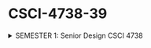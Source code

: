 # CSCI-4738-39

<details>
  <summary>SEMESTER 1: Senior Design CSCI 4738</summary>
 
**ABOUT**

Our mission is to create a tool that scans a network and analyizes the output through visulaizations. 

#### SD1-P1.py
Our first goal was making a network scanner using NMAP python library, parsing the results, and creating a JSON file with the collected network information in order for it to be used in our database.

#### SD1-P2.py
Our second goal was using our raw network data to sort and create entries, nodes, and edges for the graph construction. Here is a link to our thought process of the graph construction. (Note: Relationship entity model) 

https://docs.google.com/document/d/1hECHP02wrSGvhkiV0S3u3GbYJ4b4J8GDqd7kqQ7VGAA/edit?usp=sharing

#### SD1-P3.py
Our third goal was to actually construct the graph using our EDGES collection from our database. The graph is very crucial since it will be used in the graph embedding functions/techniques through the GEM Library. We are mostly using SDNE and node2vec. 

Here is a link to the GEM Library repo.

https://github.com/palash1992/GEM
</details>
